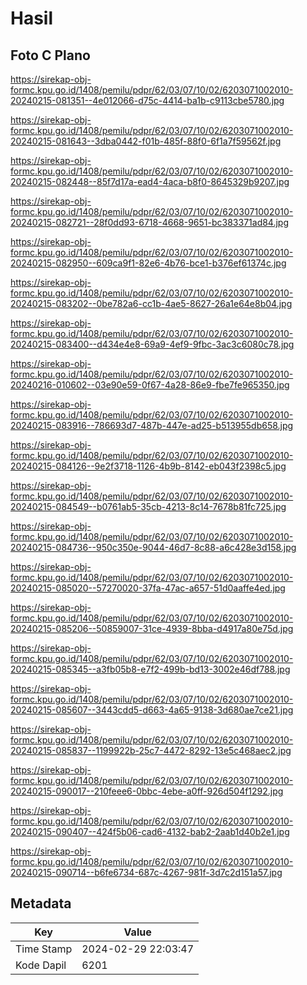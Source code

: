 # Hasil

## Foto C Plano

https://sirekap-obj-formc.kpu.go.id/1408/pemilu/pdpr/62/03/07/10/02/6203071002010-20240215-081351--4e012066-d75c-4414-ba1b-c9113cbe5780.jpg

https://sirekap-obj-formc.kpu.go.id/1408/pemilu/pdpr/62/03/07/10/02/6203071002010-20240215-081643--3dba0442-f01b-485f-88f0-6f1a7f59562f.jpg

https://sirekap-obj-formc.kpu.go.id/1408/pemilu/pdpr/62/03/07/10/02/6203071002010-20240215-082448--85f7d17a-ead4-4aca-b8f0-8645329b9207.jpg

https://sirekap-obj-formc.kpu.go.id/1408/pemilu/pdpr/62/03/07/10/02/6203071002010-20240215-082721--28f0dd93-6718-4668-9651-bc383371ad84.jpg

https://sirekap-obj-formc.kpu.go.id/1408/pemilu/pdpr/62/03/07/10/02/6203071002010-20240215-082950--609ca9f1-82e6-4b76-bce1-b376ef61374c.jpg

https://sirekap-obj-formc.kpu.go.id/1408/pemilu/pdpr/62/03/07/10/02/6203071002010-20240215-083202--0be782a6-cc1b-4ae5-8627-26a1e64e8b04.jpg

https://sirekap-obj-formc.kpu.go.id/1408/pemilu/pdpr/62/03/07/10/02/6203071002010-20240215-083400--d434e4e8-69a9-4ef9-9fbc-3ac3c6080c78.jpg

https://sirekap-obj-formc.kpu.go.id/1408/pemilu/pdpr/62/03/07/10/02/6203071002010-20240216-010602--03e90e59-0f67-4a28-86e9-fbe7fe965350.jpg

https://sirekap-obj-formc.kpu.go.id/1408/pemilu/pdpr/62/03/07/10/02/6203071002010-20240215-083916--786693d7-487b-447e-ad25-b513955db658.jpg

https://sirekap-obj-formc.kpu.go.id/1408/pemilu/pdpr/62/03/07/10/02/6203071002010-20240215-084126--9e2f3718-1126-4b9b-8142-eb043f2398c5.jpg

https://sirekap-obj-formc.kpu.go.id/1408/pemilu/pdpr/62/03/07/10/02/6203071002010-20240215-084549--b0761ab5-35cb-4213-8c14-7678b81fc725.jpg

https://sirekap-obj-formc.kpu.go.id/1408/pemilu/pdpr/62/03/07/10/02/6203071002010-20240215-084736--950c350e-9044-46d7-8c88-a6c428e3d158.jpg

https://sirekap-obj-formc.kpu.go.id/1408/pemilu/pdpr/62/03/07/10/02/6203071002010-20240215-085020--57270020-37fa-47ac-a657-51d0aaffe4ed.jpg

https://sirekap-obj-formc.kpu.go.id/1408/pemilu/pdpr/62/03/07/10/02/6203071002010-20240215-085206--50859007-31ce-4939-8bba-d4917a80e75d.jpg

https://sirekap-obj-formc.kpu.go.id/1408/pemilu/pdpr/62/03/07/10/02/6203071002010-20240215-085345--a3fb05b8-e7f2-499b-bd13-3002e46df788.jpg

https://sirekap-obj-formc.kpu.go.id/1408/pemilu/pdpr/62/03/07/10/02/6203071002010-20240215-085607--3443cdd5-d663-4a65-9138-3d680ae7ce21.jpg

https://sirekap-obj-formc.kpu.go.id/1408/pemilu/pdpr/62/03/07/10/02/6203071002010-20240215-085837--1199922b-25c7-4472-8292-13e5c468aec2.jpg

https://sirekap-obj-formc.kpu.go.id/1408/pemilu/pdpr/62/03/07/10/02/6203071002010-20240215-090017--210feee6-0bbc-4ebe-a0ff-926d504f1292.jpg

https://sirekap-obj-formc.kpu.go.id/1408/pemilu/pdpr/62/03/07/10/02/6203071002010-20240215-090407--424f5b06-cad6-4132-bab2-2aab1d40b2e1.jpg

https://sirekap-obj-formc.kpu.go.id/1408/pemilu/pdpr/62/03/07/10/02/6203071002010-20240215-090714--b6fe6734-687c-4267-981f-3d7c2d151a57.jpg


## Metadata

| Key        | Value               |
| ---------- | ------------------- |
| Time Stamp | 2024-02-29 22:03:47 |
| Kode Dapil | 6201                |




